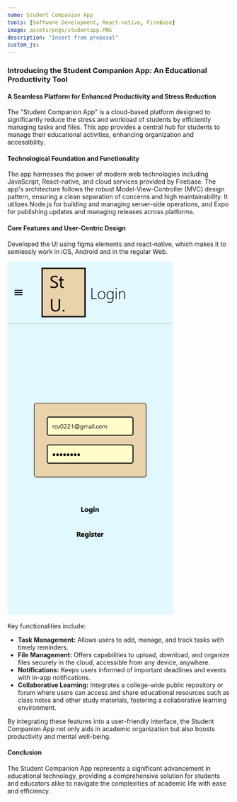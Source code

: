 ```yaml
---
name: Student Companion App
tools: [Software Development, React-native, FireBase]
image: assets/pngs/studentapp.PNG
description: "Insert from proposal"
custom_js: 
---
```



### Introducing the Student Companion App: An Educational Productivity Tool

#### A Seamless Platform for Enhanced Productivity and Stress Reduction

The "Student Companion App" is a cloud-based platform designed to significantly reduce the stress and workload of students by efficiently managing tasks and files. This app provides a central hub for students to manage their educational activities, enhancing organization and accessibility.

#### Technological Foundation and Functionality

The app harnesses the power of modern web technologies including JavaScript, React-native, and cloud services provided by Firebase. The app's architecture follows the robust Model-View-Controller (MVC) design pattern, ensuring a clean separation of concerns and high maintainability. It utilizes Node.js for building and managing server-side operations, and Expo for publishing updates and managing releases across platforms.

#### Core Features and User-Centric Design

Developed the UI using figma elements and react-native, which makes it to semlessly work in iOS, Android and in the regular Web.

<img src = "assets/pngs/1.PNG">

Key functionalities include:
- **Task Management:** Allows users to add, manage, and track tasks with timely reminders.
- **File Management:** Offers capabilities to upload, download, and organize files securely in the cloud, accessible from any device, anywhere.
- **Notifications:** Keeps users informed of important deadlines and events with in-app notifications.
- **Collaborative Learning:** Integrates a college-wide public repository or forum where users can access and share educational resources such as class notes and other study materials, fostering a collaborative learning environment.

By integrating these features into a user-friendly interface, the Student Companion App not only aids in academic organization but also boosts productivity and mental well-being.

#### Conclusion

The Student Companion App represents a significant advancement in educational technology, providing a comprehensive solution for students and educators alike to navigate the complexities of academic life with ease and efficiency.
